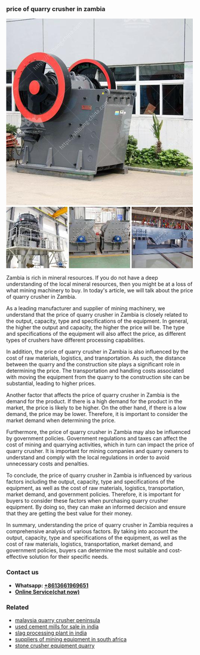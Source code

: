 <h3>price of quarry crusher in zambia</h3><img src='1703042328.jpg' alt=''><p>Zambia is rich in mineral resources. If you do not have a deep understanding of the local mineral resources, then you might be at a loss of what mining machinery to buy. In today's article, we will talk about the price of quarry crusher in Zambia.</p><p>As a leading manufacturer and supplier of mining machinery, we understand that the price of quarry crusher in Zambia is closely related to the output, capacity, type and specifications of the equipment. In general, the higher the output and capacity, the higher the price will be. The type and specifications of the equipment will also affect the price, as different types of crushers have different processing capabilities.</p><p>In addition, the price of quarry crusher in Zambia is also influenced by the cost of raw materials, logistics, and transportation. As such, the distance between the quarry and the construction site plays a significant role in determining the price. The transportation and handling costs associated with moving the equipment from the quarry to the construction site can be substantial, leading to higher prices.</p><p>Another factor that affects the price of quarry crusher in Zambia is the demand for the product. If there is a high demand for the product in the market, the price is likely to be higher. On the other hand, if there is a low demand, the price may be lower. Therefore, it is important to consider the market demand when determining the price.</p><p>Furthermore, the price of quarry crusher in Zambia may also be influenced by government policies. Government regulations and taxes can affect the cost of mining and quarrying activities, which in turn can impact the price of quarry crusher. It is important for mining companies and quarry owners to understand and comply with the local regulations in order to avoid unnecessary costs and penalties.</p><p>To conclude, the price of quarry crusher in Zambia is influenced by various factors including the output, capacity, type and specifications of the equipment, as well as the cost of raw materials, logistics, transportation, market demand, and government policies. Therefore, it is important for buyers to consider these factors when purchasing quarry crusher equipment. By doing so, they can make an informed decision and ensure that they are getting the best value for their money.</p><p>In summary, understanding the price of quarry crusher in Zambia requires a comprehensive analysis of various factors. By taking into account the output, capacity, type and specifications of the equipment, as well as the cost of raw materials, logistics, transportation, market demand, and government policies, buyers can determine the most suitable and cost-effective solution for their specific needs.</p><h3>Contact us</h3><ul><li><strong>Whatsapp:&nbsp;<a href="https://wa.me/8613661969651">+8613661969651</a></strong></li><li><a href="https://swt.shibang-china.com/?git&amp;zhl&amp;price of quarry crusher in zambia"><strong>Online Service(chat now)</strong></a></li></ul><h3>Related</h3><ul><li><a href='malaysia quarry crusher peninsula.md'>malaysia quarry crusher peninsula</a></li><li><a href='used cement mills for sale in india.md'>used cement mills for sale in india</a></li><li><a href='slag processing plant in india.md'>slag processing plant in india</a></li><li><a href='suppliers of mining equipment in south africa.md'>suppliers of mining equipment in south africa</a></li><li><a href='stone crusher equipment quarry.md'>stone crusher equipment quarry</a></li></ul>